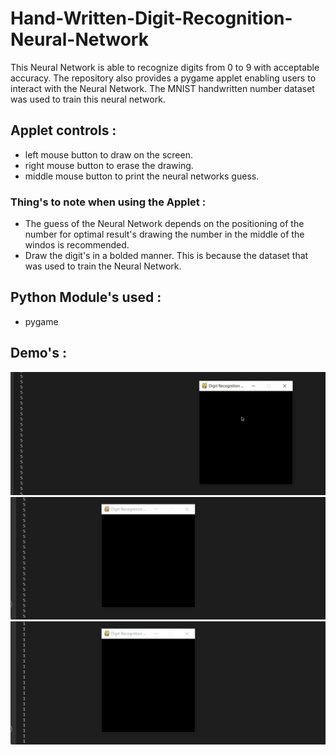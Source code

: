 # Hand-Written-Digit-Recognition-Neural-Network

This Neural Network is able to recognize digits from 0 to 9 with acceptable accuracy. The repository also provides a pygame applet enabling users to interact with the Neural
Network. The MNIST handwritten number dataset was used to train this neural network.

## Applet controls :
 - left mouse button to draw on the screen.
 - right mouse button to erase the drawing.
 - middle mouse button to print the
   neural networks guess.
   
### Thing's to note when using the Applet :
 - The guess of the Neural Network depends on the positioning of the number
   for optimal result's drawing the number in the middle of the windos is recommended.
 - Draw the digit's in a bolded manner. This is because the dataset that was used
   to train the Neural Network.
## Python Module's used :
 - pygame
 
## Demo's : 
![](zero_correct.gif)
![](one_correct.gif)
![](two_correct.gif)
